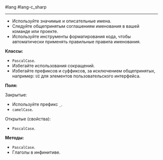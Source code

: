 #lang #lang-c_sharp

---
- Используйте значимые и описательные имена.
- Следуйте общепринятым соглашениям именования в вашей команде или проекте.
- Используйте инструменты форматирования кода, чтобы автоматически применять правильные правила именования.

**Классы:**
- `PascalCase`. 
- Избегайте использования сокращений.
- Избегайте префиксов и суффиксов, за исключением общепринятых, например: `UI` для элементов пользовательского интерфейса.

**Поля:**

Закрытые:
- Используйте префикс `_`.
- `camelCase`.

Открытые (свойства):
- `PascalCase`.

**Методы:**
- `PascalCase`.
- Глаголы в инфинитиве.